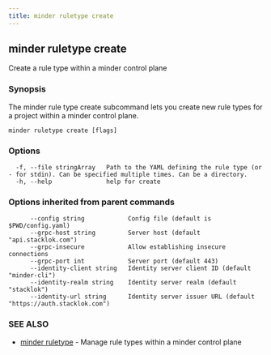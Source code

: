 ```yaml
---
title: minder ruletype create
---
```

## minder ruletype create

Create a rule type within a minder control plane

### Synopsis

The minder rule type create subcommand lets you create new rule types for a project
within a minder control plane.

```
minder ruletype create [flags]
```

### Options

```
  -f, --file stringArray   Path to the YAML defining the rule type (or - for stdin). Can be specified multiple times. Can be a directory.
  -h, --help               help for create
```

### Options inherited from parent commands

```
      --config string            Config file (default is $PWD/config.yaml)
      --grpc-host string         Server host (default "api.stacklok.com")
      --grpc-insecure            Allow establishing insecure connections
      --grpc-port int            Server port (default 443)
      --identity-client string   Identity server client ID (default "minder-cli")
      --identity-realm string    Identity server realm (default "stacklok")
      --identity-url string      Identity server issuer URL (default "https://auth.stacklok.com")
```

### SEE ALSO

* [minder ruletype](minder_ruletype.md)	 - Manage rule types within a minder control plane

